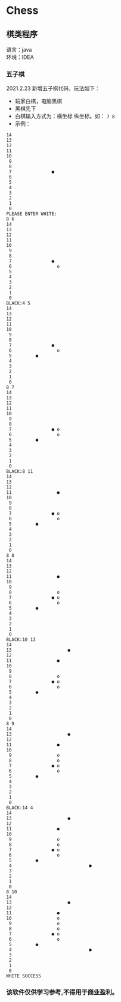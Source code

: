 # Chess
## 棋类程序
 语言：java  
 环境：IDEA  
### 五子棋

2021.2.23
新增五子棋代码，玩法如下：
* 玩家白棋，电脑黑棋
* 黑棋先下
* 白棋输入方式为：横坐标 纵坐标。如：
```7 8```
* 示例：
```
14                               
13                               
12                               
11                               
10                               
 9                               
 8                               
 7               ●               
 6                               
 5                               
 4                               
 3                               
 2                               
 1                               
 0                               
PLEASE ENTER WHITE:
8 6
14                               
13                               
12                               
11                               
10                               
 9                               
 8                               
 7               ●               
 6                 o             
 5                               
 4                               
 3                               
 2                               
 1                               
 0                               
BLACK:4 5
14                               
13                               
12                               
11                               
10                               
 9                               
 8                               
 7               ●               
 6                 o             
 5         ●                     
 4                               
 3                               
 2                               
 1                               
 0                               
8 7
14                               
13                               
12                               
11                               
10                               
 9                               
 8                               
 7               ● o             
 6                 o             
 5         ●                     
 4                               
 3                               
 2                               
 1                               
 0                               
BLACK:8 11
14                               
13                               
12                               
11                 ●             
10                               
 9                               
 8                               
 7               ● o             
 6                 o             
 5         ●                     
 4                               
 3                               
 2                               
 1                               
 0                               
8 8
14                               
13                               
12                               
11                 ●             
10                               
 9                               
 8                 o             
 7               ● o             
 6                 o             
 5         ●                     
 4                               
 3                               
 2                               
 1                               
 0                               
BLACK:10 13
14                               
13                     ●         
12                               
11                 ●             
10                               
 9                               
 8                 o             
 7               ● o             
 6                 o             
 5         ●                     
 4                               
 3                               
 2                               
 1                               
 0                               
8 9
14                               
13                     ●         
12                               
11                 ●             
10                               
 9                 o             
 8                 o             
 7               ● o             
 6                 o             
 5         ●                     
 4                               
 3                               
 2                               
 1                               
 0                               
BLACK:14 4
14                               
13                     ●         
12                               
11                 ●             
10                               
 9                 o             
 8                 o             
 7               ● o             
 6                 o             
 5         ●                     
 4                             ● 
 3                               
 2                               
 1                               
 0                               
8 10
14                               
13                     ●         
12                               
11                 ●             
10                 o             
 9                 o             
 8                 o             
 7               ● o             
 6                 o             
 5         ●                     
 4                             ● 
 3                               
 2                               
 1                               
 0                               
WHITE SUCCESS
```

### 该软件仅供学习参考,不得用于商业盈利。
